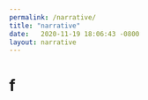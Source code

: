 ```yaml
---
permalink: /narrative/
title: "narrative"
date:   2020-11-19 18:06:43 -0800
layout: narrative
---
```


# f
